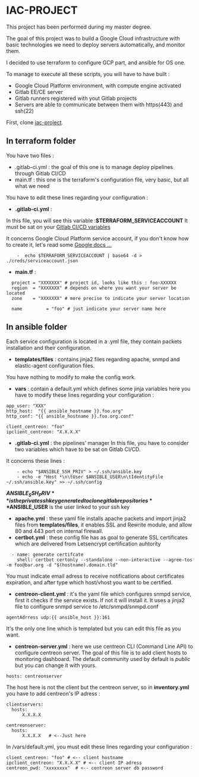 # IAC-PROJECT


This project has been performed during my master degree.

The goal of this project was to build a Google Cloud infrastructure with basic technologies we need to deploy servers automatically, and monitor them.

I decided to use terraform to configure GCP part, and ansible for OS one.

To manage to execute all these scripts, you will have to have built :
- Google Cloud Platform environment, with compute engine activated
- Gitlab EE/CE server
- Gitlab runners registered with yout Gitlab projects 
- Servers are able to communicate between them with https(443) and ssh(22)

First, clone [iac-project](https://github.com/hollier95/iac-project/tree/main/iac-project).

## In terraform folder

You have two files :
 - .gitlab-ci.yml : the goal of this one is to manage deploy pipelines through Gitlab CI/CD
 - main.tf : this one is the terraform's configuration file, very basic, but all what we need

You have to edit these lines regarding your configuration :

- **.gitlab-ci.yml** :

In this file, you will see this variable :**$TERRAFORM_SERVICEACCOUNT** It must be sat on your [Gitlab CI/CD variables](https://docs.gitlab.com/ee/ci/variables/)

It concerns Google Cloud Platform service account, if you don't know how to create it, let's read some [Google docs ...](https://cloud.google.com/iam/docs/service-accounts?hl=fr)
```shell
    -  echo $TERRAFORM_SERVICEACCOUNT | base64 -d > ./creds/serviceaccount.json
```

- **main.tf** :
```shell
  project = "XXXXXXX" # project id, looks like this : foo-XXXXXX
  region  = "XXXXXXX" # depends on where you want your server be located
  zone    = "XXXXXXX" # more precise to indicate your server location
```

```shell
  name         = "foo" # just indicate your server name here
```

## In ansible folder 

Each service configuration is located in a .yml file, they contain packets installation and their configuration.

- **templates/files** : contains jinja2 files regarding apache, snmpd and elastic-agent configuration files.

You have nothing to modify to make the config work.

- **vars** : contain a default.yml which defines some jinja variables
here you have to modify these lines regarding your configuration :
```shell
app_user: "XXX" 
http_host:  "{{ ansible_hostname }}.foo.org"
http_conf: "{{ ansible_hostname }}.foo.org.conf"
```
```shell
client_centreon: "foo"
ipclient_centreon: "X.X.X.X"
```
- **.gitlab-ci.yml** : the pipelines' manager
In this file, you have to consider two variables which have to be sat on Gitlab CI/CD.

It concerns these lines : 
```shell
    - echo "$ANSIBLE_SSH_PRIV" > ~/.ssh/ansible.key
    - echo -e "Host *\n\tUser $ANSIBLE_USER\n\tIdentityFile ~/.ssh/ansible.key" >> ~/.ssh/config
```
**$ANSIBLE_SSH_PRIV** is the private ssh key generated to clone gitlab repositories
**$ANSIBLE_USER** is the user linked to your ssh key

- **apache.yml** : these yaml file installs apache packets and import jinja2 files from **templates/files**, it enables SSL and Rewrite module, and allow 80 and 443 port on internal firewall.
- **certbot.yml** : these config file has as goal to generate SSL certificates which are delivered from Letsencrypt certification auhtority
```shell
  - name: generate certifcate
    shell: certbot certonly --standalone --non-interactive --agree-tos -m foo@bar.org -d "$(hostname).domain.tld"
```
You must indicate email adress to receive notifications about certificates expiration, and after type which host/vhost you want to be certified. 
- **centreon-client.yml** : it's the yaml file which configures snmpd service, first it checks if the service exists. If not it will install it. 
It uses a jinja2 file to configure snmpd service to /etc/snmpd/snmpd.conf 
```shell
agentAdrress udp:{{ ansible_host }}:161
```
It's the only one line which is templated but you can edit this file as you want.
- **centreon-server.yml** : here we use centreon CLI (Command Line API) to configure centreon server. The goal of this file is to add client hosts to monitoring dashboard. The default community used by default is *public* but you can change it with yours. 
```shell
hosts: centreonserver
```
The host here is not the client but the centreon server, so in **inventory.yml** you have to add centreon's IP adress :
```shell
clientservers:
  hosts:
      X.X.X.X

centreonserver:
  hosts:
      X.X.X.X   # <--Just here
```
In /vars/default.yml, you must edit  these lines regarding your configuration :
```shell
client_centreon: "foo" # <-- client hostname
ipclient_centreon: "X.X.X.X" # <-- client IP adress
centreon_pwd: "xxxxxxxx"  # <-- centreon server db password
```
